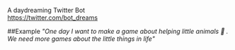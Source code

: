 A daydreaming Twitter Bot  
https://twitter.com/bot_dreams

##Example
_"One day I want to make a game about helping little animals 🐣 ._  
_We need more games about the little things in life"_
